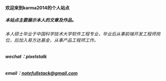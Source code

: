 #### 欢迎来到karma2014的个人站点

##### 本站点主要展示本人的文章及作品。

###### 本人硕士毕业于中国科学技术大学软件工程专业，毕业后从事前端开发工程师岗位，后加入易方达基金，从事产品工程师工作。

###### ***wechat：pixelstalk***

###### ***email：notefullstack@gmail.com***
